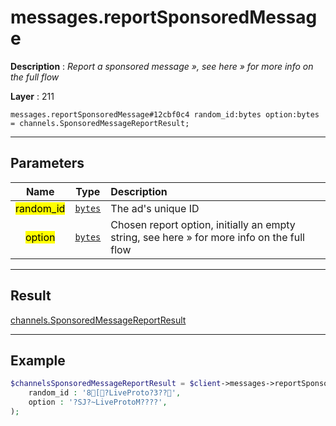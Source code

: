 # messages.reportSponsoredMessage

**Description** : *Report a sponsored message &raquo;, see here &raquo; for more info on the full flow*

**Layer** : 211

```tl
messages.reportSponsoredMessage#12cbf0c4 random_id:bytes option:bytes = channels.SponsoredMessageReportResult;
```

---

## Parameters

| Name | Type | Description |
| :---: | :---: | :--- |
| <mark>random_id</mark> | [`bytes`](type/bytes) | The ad's unique ID |
| <mark>option</mark> | [`bytes`](type/bytes) | Chosen report option, initially an empty string, see here » for more info on the full flow |

---

## Result

[channels.SponsoredMessageReportResult](type/channels.SponsoredMessageReportResult)

---

## Example

```php
$channelsSponsoredMessageReportResult = $client->messages->reportSponsoredMessage(
	random_id : '8[?LiveProto?3??',
	option : '?SJ?~LiveProtoM????',
);
```